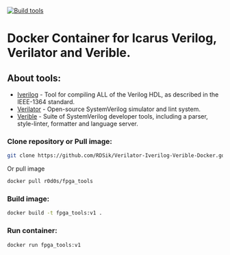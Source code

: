 [![Build tools](https://github.com/RDSik/Verilator-Iverilog-Verible-Docker/actions/workflows/main.yml/badge.svg?branch=master)](https://github.com/RDSik/Verilator-Iverilog-Verible-Docker.git/actions/workflows/main.yml)

# Docker Container for Icarus Verilog, Verilator and Verible.

## About tools:

* [Iverilog](https://github.com/steveicarus/iverilog.git) - Tool for compiling ALL of the Verilog HDL, as described in the IEEE-1364 standard.
* [Verilator](https://github.com/verilator/verilator.git) - Open-source SystemVerilog simulator and lint system.
* [Verible](https://github.com/chipsalliance/verible.git) - Suite of SystemVerilog developer tools, including a parser, style-linter, formatter and language server.

### Clone repository or Pull image:
```bash
git clone https://github.com/RDSik/Verilator-Iverilog-Verible-Docker.got
```
Or pull image
```bash
docker pull r0d0s/fpga_tools
```

### Build image:
```bash
docker build -t fpga_tools:v1 .
```

### Run container:
```bash
docker run fpga_tools:v1
```
